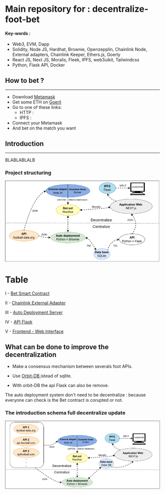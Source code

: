 # Main repository for : decentralize-foot-bet

#### Key-words :

- Web3, EVM, Dapp
- Solidity, Node JS, Hardhat, Brownie, Openzepplin, Chainlink Node, External adapters, Chainlink Keeper, Ethers.js, Goerly
- React JS, Next JS, Moralis, Fleek, IPFS, web3uikit, Tailwindcss
- Python, Flask API, Docker

## How to bet ?

---

- Download [Metamask](https://metamask.io/)
- Get some ETH on [Goerli](https://goerlifaucet.com/)
- Go to one of these links:
  - HTTP :
  - IPFS :
- Connect your Metamask
- And bet on the match you want

## Introduction

---

BLABLABLALB

### Project structuring

![](Annexes/footbet_shema.drawio.png)

# Table

I - [Bet Smart Contract](https://github.com/beirao/backend-decentralize-foot-bet)

II - [Chainlink External Adapter](https://github.com/beirao/chainlinkEA-decentralize-foot-bet)

III - [Auto Deployment Server](https://github.com/beirao/autoDeployment-decentralize-foot-bet)

IV - [API Flask](https://github.com/beirao/flaskAPI-decentralize-foot-bet)

V - [Frontend - Web Interface](https://github.com/beirao/frontend-decentralize-foot-bet)

## What can be done to improve the decentralization

- Make a consensus mechanism between severals foot APIs.

- Use [Orbit-DB ](https://github.com/orbitdb/orbit-db)istead of sqlite.
- With orbit-DB the api Flask can also be remove.

The auto deployment system don't need to be decentralize : because everyone can check is the Bet contract is corupted or not.

### The introduction schema full decentralize update

![](Annexes/footbet_shema_full_decentralize.drawio.png)
